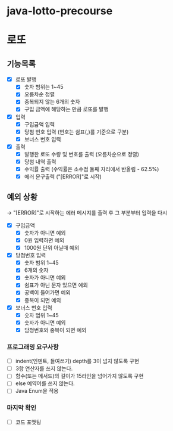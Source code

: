 # java-lotto-precourse
# 로또

## 기능목록

- [x]  로또 발행
    - [x]  숫자 범위는 1~45
    - [x]  오름차순 정렬
    - [x]  중복되지 않는 6개의 숫자
    - [x]  구입 금액에 해당하는 만큼 로또를 발행
- [x]  입력
    - [x]  구입금액 입력
    - [x]  당첨 번호 입력 (번호는 쉼표(,)를 기준으로 구분)
    - [x]  보너스 번호 입력
- [x]  출력
    - [x]  발행한 로또 수량 및 번호를 출력 (오름차순으로 정렬)
    - [x]  당첨 내역 출력
    - [x]  수익률 출력 (수익률은 소수점 둘째 자리에서 반올림 - 62.5%)
    - [x]  에러 문구출력 ("[ERROR]"로 시작)

## 예외 상황

→ "[ERROR]"로 시작하는 에러 메시지를 출력 후 그 부분부터 입력을 다시

- [x]  구입금액
    - [x]  숫자가 아니면 예외
    - [x]  0원 입력하면 예외
    - [x]  1000원 단위 아닐때 예외
- [x]  당첨번호 입력
    - [x]  숫자 범위 1~45
    - [x]  6개의 숫자
    - [x]  숫자가 아니면 예외
    - [x]  쉼표가 아닌 문자 있으면 예외
    - [x]  공백이 들어가면 예외
    - [x]  중복이 되면 예외
- [x]  보너스 번호 입력
    - [x]  숫자 범위 1~45
    - [x]  숫자가 아니면 예외
    - [x]  담청번호와 중복이 되면 예외

### 프로그래밍 요구사항

- [ ]  indent(인덴트, 들여쓰기) depth를 3이 넘지 않도록 구현
- [ ]  3항 연산자를 쓰지 않는다.
- [ ]  함수(또는 메서드)의 길이가 15라인을 넘어가지 않도록 구현
- [ ]  else 예약어를 쓰지 않는다.
- [ ]  Java Enum을 적용

### 마지막 확인

- [ ]  코드 포맷팅